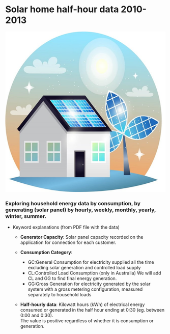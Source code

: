 # Solar home half-hour data 2010-2013
<p align="center"><img src="images/readme.jpg" /></p>

### Exploring household energy data by consumption, by generating (solar panel) by hourly, weekly, monthly, yearly, winter, summer.
* Keyword explanations (from PDF file with the data)

  *  **Generator Capacity**: Solar panel capacity recorded on the application for connection for each customer.
  *  **Consumption Category**:
      * GC:General Consumption for electricity supplied all the time excluding solar generation and controlled load supply
      * CL:Controlled Load Consumption (only in Australia) We will add CL and GG to find final energy generation.
      * GG:Gross Generation for electricity generated by the solar system with a gross metering configuration, measured separately to household loads 

  * **Half-hourly data**: Kilowatt hours (kWh) of electrical energy consumed or generated in the half hour ending at 0:30 (eg. between 0:00 and 0:30).\
  The value is positive regardless of whether it is consumption or generation. 
